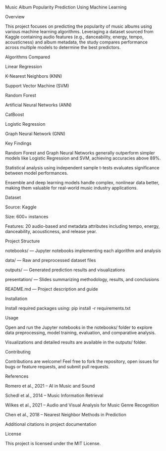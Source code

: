 Music Album Popularity Prediction Using Machine Learning

Overview

This project focuses on predicting the popularity of music albums using various machine learning algorithms. Leveraging a dataset sourced from Kaggle containing audio features (e.g., danceability, energy, tempo, acousticness) and album metadata, the study compares performance across multiple models to determine the best predictors.

Algorithms Compared

Linear Regression

K-Nearest Neighbors (KNN)

Support Vector Machine (SVM)

Random Forest

Artificial Neural Networks (ANN)

CatBoost

Logistic Regression

Graph Neural Network (GNN)

Key Findings

Random Forest and Graph Neural Networks generally outperform simpler models like Logistic Regression and SVM, achieving accuracies above 89%.

Statistical analysis using independent sample t-tests evaluates significance between model performances.

Ensemble and deep learning models handle complex, nonlinear data better, making them valuable for real-world music industry applications.

Dataset

Source: Kaggle

Size: 600+ instances

Features: 20 audio-based and metadata attributes including tempo, energy, danceability, acousticness, and release year.

Project Structure

notebooks/ — Jupyter notebooks implementing each algorithm and analysis

data/ — Raw and preprocessed dataset files

outputs/ — Generated prediction results and visualizations

presentation/ — Slides summarizing methodology, results, and conclusions

README.md — Project description and guide

Installation

Install required packages using:
pip install -r requirements.txt

Usage

Open and run the Jupyter notebooks in the notebooks/ folder to explore data preprocessing, model training, evaluation, and comparative analysis.

Visualizations and detailed results are available in the outputs/ folder.

Contributing

Contributions are welcome! Feel free to fork the repository, open issues for bugs or feature requests, and submit pull requests.

References

Romero et al., 2021 – AI in Music and Sound

Schedl et al., 2014 – Music Information Retrieval

Wilkes et al., 2021 – Audio and Visual Analysis for Music Genre Recognition

Chen et al., 2018 – Nearest Neighbor Methods in Prediction

Additional citations in project documentation

License

This project is licensed under the MIT License.

